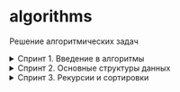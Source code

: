 # algorithms
Решение алгоритмических задач

<details>
  <summary>Спринт 1. Введение в алгоритмы</summary>

---

* <details>
    <summary>A. Значения функции</summary>

  [Ссылка на решение](sprint_1_introduction/A_func_values.py)

  Вася делает тест по математике: вычисляет значение функций в различных точках. Стоит отличная погода, и друзья зовут Васю гулять. Но мальчик решил сначала закончить тест и только после этого идти к друзьям. К сожалению, Вася пока не умеет программировать. Зато вы умеете. Помогите Васе написать код функции, вычисляющей y = ax2 + bx + c. Напишите программу, которая будет по коэффициентам a, b, c и числу x выводить значение функции в точке x.

  ###### Формат ввода

  На вход через пробел подаются целые числа a, x, b, c. В конце ввода находится перенос строки.

  ###### Формат вывода

  Выведите одно число — значение функции в точке x.

  * <details>
      <summary>Пример 1</summary>

    Ввод  
    ```-8 -5 -2 7```   
    Вывод  
    ```-183```
    </details>
  * <details>
    <summary>Пример 2</summary>

    Ввод  
    ```8 2 9 -10```   
    Вывод  
    ```40```
    </details>
  * <details>
    <summary>Пример 3</summary>

    Ввод  
    ```8 2 9 -10```   
    Вывод  
    ```40```
    </details>
  </details>

* <details>
    <summary>B. Чётные и нечётные числа</summary>

  [Ссылка на решение](sprint_1_introduction/B_even_odd.py)

  Представьте себе онлайн-игру для поездки в метро: игрок нажимает на кнопку, и на экране появляются три случайных числа. Если все три числа оказываются одной чётности, игрок выигрывает.

  Напишите программу, которая по трём числам определяет, выиграл игрок или нет.

  ###### Формат ввода

  В первой строке записаны три случайных целых числа a, b и c. Числа не превосходят 109 по модулю.

  ###### Формат вывода

  Выведите «WIN», если игрок выиграл, и «FAIL» в противном случае.

  * <details>
      <summary>Пример 1</summary>

    Ввод  
    ```1 2 -3```   
    Вывод  
    ```FAIL```
    </details>
  * <details>
    <summary>Пример 2</summary>

    Ввод  
    ```7 11 7```   
    Вывод  
    ```WIN```
    </details>
  * <details>
    <summary>Пример 3</summary>

    Ввод  
    ```6 -2 0```   
    Вывод  
    ```WIN```
    </details>

  </details>
* <details>
    <summary>C. Соседи</summary>

  [Ссылка на решение](sprint_1_introduction/C_neighbors.py)

  Дана матрица. Нужно написать функцию, которая для элемента возвращает всех его соседей. Соседним считается элемент, находящийся от текущего на одну ячейку влево, вправо, вверх или вниз. Диагональные элементы соседними не считаются.

  Например, в матрице A соседними элементами для (0, 0) будут 2 и 0. А для (2, 1) –— 1, 2, 7, 7.
  <img src="https://contest.yandex.ru/testsys/statement-image?imageId=1f83925f47077acfa8d1519afc9bb304ae19a6d23ce714b94255d3e799a91ee0">

  ###### Формат ввода

  В первой строке задано n — количество строк матрицы. Во второй — количество столбцов m. Числа m и n не превосходят 1000. В следующих n строках задана матрица. Элементы матрицы — целые числа, по модулю не превосходящие 1000. В последних двух строках записаны координаты элемента, соседей которого нужно найти. Индексация начинается с нуля.

  ###### Формат вывода

  Напечатайте нужные числа в возрастающем порядке через пробел.

  * <details>
      <summary>Пример 1</summary>

    Ввод
    ```
    4
    3
    1 2 3
    0 2 6
    7 4 1
    2 7 0
    3
    0
    ```   
    Вывод  
    ```7 7```
    </details>
  * <details>
    <summary>Пример 2</summary>

    Ввод
    ```
    4
    3
    1 2 3
    0 2 6
    7 4 1
    2 7 0
    0
    0
    ```   
    Вывод  
    ```0 2```
    </details>
  </details>

* <details>
    <summary>D. Хаотичность погоды</summary>

  [Ссылка на решение](sprint_1_introduction/D_chaotic_weather.py)

  Метеорологическая служба вашего города решила исследовать погоду новым способом.
  - Под температурой воздуха в конкретный день будем понимать максимальную температуру в этот день.
  - Под хаотичностью погоды за n дней служба понимает количество дней, в которые температура строго больше, чем в день до (если такой существует) и в день после текущего (если такой существует). Например, если за 5 дней максимальная температура воздуха составляла [1, 2, 5, 4, 8] градусов, то хаотичность за этот период равна 2: в 3-й и 5-й дни выполнялись описанные условия.

  Определите по ежедневным показаниям температуры хаотичность погоды за этот период.  
  Заметим, что если число показаний n=1, то единственный день будет хаотичным.

  ###### Формат ввода

  В первой строке дано число n –— длина периода измерений в днях, 1 ≤ n≤ 105. Во второй строке даны n целых чисел –— значения температуры в каждый из n дней. Значения температуры не превосходят 273 по модулю.

  ###### Формат вывода

  Выведите единственное число — хаотичность за данный период.

  * <details>
      <summary>Пример 1</summary>

    Ввод  
    ```
    7
    -1 -10 -8 0 2 0 5
    ```   
    Вывод  
    ```3```
    </details>
  * <details>
    <summary>Пример 2</summary>

    Ввод  
    ```
    5
    1 2 5 4 8
    ```   
    Вывод  
    ```2```
    </details>
  </details>

* <details>
    <summary>E. Самое длинное слово</summary>

  [Ссылка на решение](sprint_1_introduction/E_longest_word.py)

  Чтобы подготовиться к семинару, Гоше надо прочитать статью по эффективному менеджменту. Так как Гоша хочет спланировать день заранее, ему необходимо оценить сложность статьи.

  Он придумал такой метод оценки: берётся случайное предложение из текста и в нём ищется самое длинное слово. Его длина и будет условной сложностью статьи.

  Помогите Гоше справиться с этой задачей.

  ###### Формат ввода

  В первой строке дана длина текста L (1 ≤ L ≤ 10^5).

  В следующей строке записан текст, состоящий из строчных латинских букв и пробелов. Слово —– последовательность букв, не разделённых пробелами. Пробелы могут стоять в самом начале строки и в самом её конце. Текст заканчивается переносом строки, этот символ не включается в число остальных L символов.

  ###### Формат вывода

  В первой строке выведите самое длинное слово. Во второй строке выведите его длину. Если подходящих слов несколько, выведите то, которое встречается раньше.

  * <details>
      <summary>Пример 1</summary>

    Ввод  
    ```
    19
    i love segment tree
    ```   
    Вывод  
    ```
    segment
    7
    ```
    </details>
  * <details>
    <summary>Пример 2</summary>

    Ввод  
    ```
    21
    frog jumps from river
    ```   
    Вывод  
    ```
    jumps
    5
    ```
    </details>
  </details>

* <details>
    <summary>F. Палиндром</summary>

  [Ссылка на решение](sprint_1_introduction/F_palindrome.py)

  Помогите Васе понять, будет ли фраза палиндромом‎. Учитываются только буквы и цифры, заглавные и строчные буквы считаются одинаковыми.

  Решение должно работать за O(N), где N — длина строки на входе.

  ###### Формат ввода

  В единственной строке записана фраза или слово. Буквы могут быть только латинские. Длина текста не превосходит 20000 символов.

  Фраза может состоять из строчных и прописных латинских букв, цифр, знаков препинания.

  ###### Формат вывода

  Выведите «True», если фраза является палиндромом, и «False», если не является.

  * <details>
      <summary>Пример 1</summary>

    Ввод  
    ```
    A man, a plan, a canal: Panama
    ```   
    Вывод  
    ```
    True
    ```
    </details>
  * <details>
    <summary>Пример 2</summary>

    Ввод  
    ```
    zo
    ```   
    Вывод  
    ```
    False
    ```
    </details>
  </details>

* <details>
    <summary>G. Работа из дома</summary>

  [Ссылка на решение](sprint_1_introduction/G_work_from_home.py)

  Вася реализовал функцию, которая переводит целое число из десятичной системы в двоичную. Но, кажется, она получилась не очень оптимальной.
  Попробуйте написать более эффективную программу.  
  **Не используйте встроенные средства языка по переводу чисел в бинарное представление.**

  ###### Формат ввода

  На вход подаётся целое число в диапазоне от 0 до 10000.

  ###### Формат вывода

  Выведите двоичное представление этого числа.

  * <details>
      <summary>Пример 1</summary>

    Ввод  
    ```
    5
    ```   
    Вывод  
    ```
    101
    ```
    </details>
  * <details>
    <summary>Пример 2</summary>

    Ввод  
    ```
    14
    ```   
    Вывод  
    ```
    1110
    ```
    </details>
  </details>

* <details>
    <summary>H. Двоичная система</summary>

  [Ссылка на решение](sprint_1_introduction/H_sum_binary.py)

  Тимофей записал два числа в двоичной системе счисления и попросил Гошу вывести их сумму, также в двоичной системе. Встроенную в язык программирования возможность сложения двоичных чисел применять нельзя. Помогите Гоше решить задачу.

  Решение должно работать за O(N), где N –— количество разрядов максимального числа на входе.

  ###### Формат ввода

  Два числа в двоичной системе счисления, каждое на отдельной строке. Длина каждого числа не превосходит 10 000 символов.

  ###### Формат вывода

  Одно число в двоичной системе счисления.

  * <details>
      <summary>Пример 1</summary>

    Ввод  
    ```
    1010
    1011
    ```   
    Вывод  
    ```10101```
    </details>
  * <details>
    <summary>Пример 2</summary>

    Ввод  
    ```
    1
    1
    ```   
    Вывод  
    ```10```
    </details>
  </details>

* <details>
    <summary>I. Степень четырёх</summary>

  [Ссылка на решение](sprint_1_introduction/I_power_of_four.py)

  Напишите программу, которая определяет, будет ли положительное целое число степенью четвёрки.

  Подсказка: степенью четвёрки будут все числа вида 4^n, где n – целое неотрицательное число.
  
  ###### Формат ввода

  На вход подаётся целое число в диапазоне от 1 до 10000.

  ###### Формат вывода

  Выведите «True», если число является степенью четырёх, «False» –— в обратном случае.

  * <details>
      <summary>Пример 1</summary>

    Ввод  
    ```
    15
    ```   
    Вывод  
    ```
    False
    ```
    </details>
  * <details>
    <summary>Пример 2</summary>

    Ввод  
    ```
    16
    ```   
    Вывод  
    ```
    True
    ```
    </details>
  </details>

* <details>
    <summary>J. Факторизация</summary>

  [Ссылка на решение](sprint_1_introduction/J_factorize.py)

  Основная теорема арифметики говорит: любое число раскладывается на произведение простых множителей единственным образом, с точностью до их перестановки. Например:

  - Число 8 можно представить как 2 × 2 × 2.
  - Число 50 –— как 2 × 5 × 5 (или 5 × 5 × 2, или 5 × 2 × 5). Три варианта отличаются лишь порядком следования множителей.
  Разложение числа на простые множители называется факторизацией числа.

  Напишите программу, которая производит факторизацию переданного числа.
  
  ###### Формат ввода

  В единственной строке дано число n (2 ≤ n ≤ 10^9), которое нужно факторизовать.

  ###### Формат вывода

  Выведите в порядке неубывания простые множители, на которые раскладывается число n.

  * <details>
      <summary>Пример 1</summary>

    Ввод  
    ```
    8
    ```   
    Вывод  
    ```
    2 2 2
    ```
    </details>
  * <details>
    <summary>Пример 2</summary>

    Ввод  
    ```
    13
    ```   
    Вывод  
    ```
    13
    ```
    </details>
  * <details>
    <summary>Пример 3</summary>

    Ввод  
    ```
    100
    ```   
    Вывод  
    ```
    2 2 5 5
    ```
    </details>
  </details>

* <details>
    <summary>K. Списочная форма</summary>

  [Ссылка на решение](sprint_1_introduction/K_list_form.py)

  Вася просил Аллу помочь решить задачу. На этот раз по информатике.

  Для неотрицательного целого числа X списочная форма –— это массив его цифр слева направо. К примеру, для 1231 списочная форма будет [1,2,3,1]. На вход подается количество цифр числа Х, списочная форма неотрицательного числа Х и неотрицательное число K. Числа К и Х не превосходят 10000.

  Нужно вернуть списочную форму числа X + K.
  
  ###### Формат ввода

  В первой строке — длина списочной формы числа X. На следующей строке — сама списочная форма с цифрами записанными через пробел.

  В последней строке записано число K, 0 ≤ K ≤ 10000.

  ###### Формат вывода

  Выведите списочную форму числа X+K.

  * <details>
      <summary>Пример 1</summary>

    Ввод  
    ```
    4
    1 2 0 0
    34
    ```   
    Вывод  
    ```
    1 2 3 4
    ```
    </details>
  * <details>
    <summary>Пример 2</summary>

    Ввод  
    ```
    2
    9 5
    17
    ```   
    Вывод  
    ```
    1 1 2
    ```
    </details>
  </details>

* <details>
    <summary>L. Лишняя буква</summary>

  [Ссылка на решение](sprint_1_introduction/L_excessive_letter.py)

  Васе очень нравятся задачи про строки, поэтому он придумал свою. Есть 2 строки s и t, состоящие только из строчных букв. Строка t получена перемешиванием букв строки s и добавлением 1 буквы в случайную позицию. Нужно найти добавленную букву.
  
  ###### Формат ввода

  На вход подаются строки s и t, разделённые переносом строки. Длины строк не превосходят 1000 символов. Строки не бывают пустыми.

  ###### Формат вывода

  Выведите лишнюю букву.

  * <details>
      <summary>Пример 1</summary>

    Ввод  
    ```
    abcd
    abcde
    ```   
    Вывод  
    ```
    e
    ```
    </details>
  * <details>
    <summary>Пример 2</summary>

    Ввод  
    ```
    go
    ogg
    ```   
    Вывод  
    ```
    g
    ```
    </details>
  * <details>
    <summary>Пример 2</summary>

    Ввод  
    ```
    xtkpx
    xkctpx
    ```   
    Вывод  
    ```
    c
    ```
    </details>
  </details>
</details>
<details>
  <summary>Спринт 2. Основные структуры данных</summary>

---

* <details>
    <summary>A. Мониторинг</summary>

  [Ссылка на решение](sprint_2/A_monitoring.py)

  Алла получила задание, связанное с мониторингом работы различных серверов. Требуется понять, сколько времени обрабатываются определённые запросы на конкретных серверах. Эту информацию нужно хранить в матрице, где номер столбца соответствуют идентификатору запроса, а номер строки — идентификатору сервера. Алла перепутала строки и столбцы местами. С каждым бывает. Помогите ей исправить баг.

  Есть матрица размера m × n. Нужно написать функцию, которая её транспонирует.

  Транспонированная матрица получается из исходной заменой строк на столбцы.

  Например, для матрицы А (слева) транспонированной будет следующая матрица (справа):
  <img src="https://contest.yandex.ru/testsys/statement-image?imageId=69ff475b66bdbc91024d48b48ee588d5a58645a20b1433663a9e7981bef14e3d">
  ###### Формат ввода

  В первой строке задано число n — количество строк матрицы.
  Во второй строке задано m — число столбцов, m и n не превосходят 1000. В следующих n строках задана матрица. Числа в ней не превосходят по модулю 1000.

  ###### Формат вывода

  Напечатайте транспонированную матрицу в том же формате, который задан во входных данных. Каждая строка матрицы выводится на отдельной строке, элементы разделяются пробелами.

  * <details>
      <summary>Пример 1</summary>

    Ввод  
    ```
    4
    3
    1 2 3
    0 2 6
    7 4 1
    2 7 0
    ```   
    Вывод  
    ```
    1 0 7 2
    2 2 4 7
    3 6 1 0
    ```
    </details>
  * <details>
    <summary>Пример 2</summary>

    Ввод  
    ```
    9
    5
    -7 -1 0 -4 -9
    5 -1 2 2 9
    3 1 -8 -1 -7
    9 0 8 -8 -1
    2 4 5 2 8
    -7 10 0 -4 -8
    -3 10 -7 10 3
    1 6 -7 -5 9
    -1 9 9 1 9
    ```   
    Вывод  
    ```
    -7 5 3 9 2 -7 -3 1 -1
    -1 -1 1 0 4 10 10 6 9
    0 2 -8 8 5 0 -7 -7 9
    -4 2 -1 -8 2 -4 10 -5 1
    -9 9 -7 -1 8 -8 3 9 9
    ```
    </details>
  </details>

* <details>
    <summary>B. Список дел</summary>

  [Ссылка на решение](sprint_2/B_todo_list.py)

  Васе нужно распечатать свой список дел на сегодня. Помогите ему: напишите функцию, которая печатает все его дела. Известно, что дел у Васи не больше 5000.

  ###### Формат ввода

  В первой строке задано число n — количество строк матрицы.
  Во второй строке задано m — число столбцов, m и n не превосходят 1000. В следующих n строках задана матрица. Числа в ней не превосходят по модулю 1000.

  ###### Формат вывода

  Напечатайте транспонированную матрицу в том же формате, который задан во входных данных. Каждая строка матрицы выводится на отдельной строке, элементы разделяются пробелами.

  * <details>
      <summary>Пример 1</summary>

    Ввод  
    ```
    4
    3
    1 2 3
    0 2 6
    7 4 1
    2 7 0
    ```   
    Вывод  
    ```
    1 0 7 2
    2 2 4 7
    3 6 1 0
    ```
    </details>
  * <details>
    <summary>Пример 2</summary>

    Ввод  
    ```
    9
    5
    -7 -1 0 -4 -9
    5 -1 2 2 9
    3 1 -8 -1 -7
    9 0 8 -8 -1
    2 4 5 2 8
    -7 10 0 -4 -8
    -3 10 -7 10 3
    1 6 -7 -5 9
    -1 9 9 1 9
    ```   
    Вывод  
    ```
    -7 5 3 9 2 -7 -3 1 -1
    -1 -1 1 0 4 10 10 6 9
    0 2 -8 8 5 0 -7 -7 9
    -4 2 -1 -8 2 -4 10 -5 1
    -9 9 -7 -1 8 -8 3 9 9
    ```
    </details>
  </details>

* <details>
    <summary>F. Стек - Max</summary>

  [Ссылка на решение](sprint_2/F_stack_max.py)

  Нужно реализовать класс StackMax, который поддерживает операцию определения максимума среди всех элементов в стеке. Класс должен поддерживать операции push(x), где x – целое число, pop() и get_max().
  ###### Формат ввода

  В первой строке записано одно число n — количество команд, которое не превосходит 10000. В следующих n строках идут команды. Команды могут быть следующих видов:

  - push(x) — добавить число x в стек;
  - pop() — удалить число с вершины стека;
  - get_max() — напечатать максимальное число в стеке;
  Если стек пуст, при вызове команды get_max() нужно напечатать «None», для команды pop() — «error».
    
  ###### Формат вывода

  Для каждой команды get_max() напечатайте результат её выполнения. Если стек пустой, для команды get_max() напечатайте «None». Если происходит удаление из пустого стека — напечатайте «error».
    * <details>
        <summary>Пример 1</summary>

      Ввод  
      ```
      8
      get_max
      push 7
      pop
      push -2
      push -1
      pop
      get_max
      get_max
      ```   
      Вывод  
      ```
      None
      -2 
      -2 
      ```
      </details>
    * <details>
      <summary>Пример 2</summary>

      Ввод  
      ```
      7
      get_max
      pop -9
      pop
      pop-7
      push 101
      get_max
      push -9 -8
      0 3
      9
      
      ```   
      Вывод  
      ```
      None
      error
      error
      error1
      10
      ```
      </details>
    </details>

* <details>
    <summary>G. Стек - MaxEffective</summary>

  [Ссылка на решение](sprint_2/G_stack_max_effective.py)

  Реализуйте класс StackMaxEffective, поддерживающий операцию определения максимума среди элементов в стеке. Сложность операции должна быть O(1). Для пустого стека операция должна возвращать None. При этом push(x) и pop() также должны выполняться за константное время.
  ###### Формат ввода

  В первой строке записано одно число n — количество команд, которое не превосходит 10000. В следующих n строках идут команды. Команды могут быть следующих видов:

  - push(x) — добавить число x в стек;
  - pop() — удалить число с вершины стека;
  - get_max() — напечатать максимальное число в стеке;
  Если стек пуст, при вызове команды get_max() нужно напечатать «None», для команды pop() — «error».
    
  ###### Формат вывода

  Для каждой команды get_max() напечатайте результат её выполнения. Если стек пустой, для команды get_max() напечатайте «None». Если происходит удаление из пустого стека — напечатайте «error».
    * <details>
        <summary>Пример 1</summary>

      Ввод  
      ```
      10
      pop
      pop
      push 4
      push -5
      push 7
      pop
      pop
      get_max
      ```   
      Вывод  
      ```
      error
      error
      4
      ```
      </details>
    * <details>
      <summary>Пример 2</summary>

      Ввод  
      ```
      10
      get_max
      push -6
      pop
      pop
      get_max
      push 2
      get_max
      pop
      push -2
      
      ```   
      Вывод  
      ```
      None
      error
      None
      21
      ```
      </details>
    </details>

* <details>
    <summary>H. Скобочная последовательность</summary>

  [Ссылка на решение](sprint_2/H_parenthesis_sequence.py)

  Вот какую задачу Тимофей предложил на собеседовании одному из кандидатов. Если вы с ней ещё не сталкивались, то наверняка столкнётесь –— она довольно популярная.

  Дана скобочная последовательность. Нужно определить, правильная ли она.

  Будем придерживаться такого определения:

  - пустая строка —– правильная скобочная последовательность;
  - правильная скобочная последовательность, взятая в скобки одного типа, –— правильная скобочная последовательность;
  - правильная скобочная последовательность с приписанной слева или справа правильной скобочной последовательностью —– тоже правильная.
  
  На вход подаётся последовательность из скобок трёх видов: [], (), {}.<br>
  Напишите функцию is_correct_bracket_seq, которая принимает на вход скобочную последовательность и возвращает True, если последовательность правильная, а иначе False.
  
  ###### Формат ввода

  На вход подаётся одна строка, содержащая скобочную последовательность. Скобки записаны подряд, без пробелов.
    
  ###### Формат вывода

  Выведите «True» или «False».
    * <details>
        <summary>Пример 1</summary>
      
      Ввод  
      ```
      {[()]}
      ```   
      
      Вывод  
      ```
      True
      ```
      </details>
    * <details>
      <summary>Пример 2</summary>
      
      Ввод  
      ```
      ()
      ```   
      
      Вывод  
      ```
      True
      ```
      </details>
    </details>

* <details>
    <summary>I. Ограниченная очередь</summary>

  [Ссылка на решение](sprint_2/I_limited_queue.py)

  Астрологи объявили день очередей ограниченного размера. Тимофею нужно написать класс MyQueueSized, который принимает параметр max_size, означающий максимально допустимое количество элементов в очереди.

  Помогите ему —– реализуйте программу, которая будет эмулировать работу такой очереди. Функции, которые надо поддержать, описаны в формате ввода.
  ###### Формат ввода

  В первой строке записано одно число — количество команд, оно не превосходит 5000.
  Во второй строке задан максимально допустимый размер очереди, он не превосходит 5000.
  Далее идут команды по одной на строке. Команды могут быть следующих видов:

  - push(x) — добавить число x в очередь;
  - pop() — удалить число из очереди и вывести на печать;
  - peek() — напечатать первое число в очереди;
  - size() — вернуть размер очереди;
  При превышении допустимого размера очереди нужно вывести «error». При вызове операций pop() или peek() для пустой очереди нужно вывести «None».
    
  ###### Формат вывода

  Напечатайте результаты выполнения нужных команд, по одному на строке.

    * <details>
        <summary>Пример 1</summary>

      Ввод  
      ```
      8
      2
      peek
      push 5
      push 2
      peek
      size
      size
      push 1
      ```   
      Вывод  
      ```
      None
      5
      2
      ```
      </details>
    * <details>
      <summary>Пример 2</summary>

      Ввод  
      ```
      10
      1
      push 1
      size
      push 3
      size
      push 1
      pop
      push 1
      pop
      
      ```   
      Вывод  
      ```
      1
      error
      1
      error
      ```
      </details>
    </details>

* <details>
    <summary>J. Списочная очередь</summary>

  [Ссылка на решение](sprint_2/J_list_queue_v2.py)

  Любимый вариант очереди Тимофея — очередь, написанная с использованием связного списка. Помогите ему с реализацией. Очередь должна поддерживать выполнение трёх команд:

  - get() — вывести элемент, находящийся в голове очереди, и удалить его. Если очередь пуста, то вывести «error».
  - put(x) — добавить число x в очередь
  - size() — вывести текущий размер очереди
  ###### Формат ввода

  В первой строке записано количество команд n — целое число, не превосходящее 1000. В каждой из следующих n строк записаны команды по одной строке.
    
  ###### Формат вывода

  Выведите ответ на каждый запрос по одному в строке.

    * <details>
        <summary>Пример 1</summary>

      Ввод  
      ```
      10
      put -34
      put -23
      get
      size
      get
      size
      get
      get
      ```   
      Вывод  
      ```
      -34
      1
      -23
      0
      error
      error
      1
      ```
      </details>
    * <details>
      <summary>Пример 2</summary>

      Ввод  
      ```
      6
      put -66
      put 981
      size
      size3
      get
      get
      ```   
      Вывод  
      ```
      2
      2
      -66
      98
      ```
      </details>
    </details>

* <details>
    <summary>K. Рекурсивные числа Фибоначчи</summary>

  [Ссылка на решение](sprint_2/K_recursive_fibonacci_numbers.py)

  У Тимофея было n(0 ≤ n ≤ 32) стажёров. Каждый стажёр хотел быть лучше своих предшественников, поэтому 
  i-й стажёр делал столько коммитов, сколько делали два предыдущих стажёра в сумме. Два первых стажёра были менее инициативными —– они сделали по одному коммиту.
  Пусть Fi —– число коммитов, сделанных i-м стажёром (стажёры нумеруются с нуля). Тогда выполняется следующее: 
  F0 = F1 = 1. Для всех i ≥ 2 выполнено Fi = F(i−1) + F(i−2). Определите, сколько кода напишет следующий стажёр –— найдите Fn . 
  Решение должно быть реализовано рекурсивно.
  ###### Формат ввода

  На вход подаётся n — целое число в диапазоне от 0 до 32.
    
  ###### Формат вывода

  Нужно вывести Fn.

    * <details>
        <summary>Пример 1</summary>

      Ввод  
      ```
      3
      ```   
      Вывод  
      ```
      3
      ```
      </details>
    * <details>
      <summary>Пример 2</summary>

      Ввод  
      ```
      0
      ```   
      Вывод  
      ```
      1
      ```
      </details>
    </details>

* <details>
    <summary>L. Фибоначчи по модулю</summary>

  [Ссылка на решение](sprint_2/K_recursive_fibonacci_numbers.py)

  У Тимофея было очень много стажёров, целых N (0 ≤ N ≤ 106) человек. Каждый стажёр хотел быть лучше своих предшественников, поэтому i-й стажёр делал столько коммитов, сколько делали два предыдущих стажёра в сумме. Два первых стажёра были менее инициативными — они сделали по одному коммиту.

  Пусть Fi —– число коммитов, сделанных i-м стажёром (стажёры нумеруются с нуля). Первые два стажёра сделали по одному коммиту: F0=F1=1. Для всех i≥ 2 выполнено Fi=Fi−1+Fi−2.

  Определите, сколько кода напишет следующий стажёр –— найдите последние k цифр числа Fn.
    
  **Как найти k последних цифр**

  Чтобы вычислить k последних цифр некоторого числа x, достаточно взять остаток от его деления на число 10k. Эта операция обозначается как x mod 10k. Узнайте, как записывается операция взятия остатка по модулю в вашем языке программирования.

  Также обратите внимание на возможное переполнение целочисленных типов, если в вашем языке такое случается.
  ###### Формат ввода

  В первой строке записаны через пробел два целых числа n (0 ≤ n ≤ 10**6) и k (1 ≤ k ≤ 8).
    
  ###### Формат вывода

  Выведите единственное число – последние k цифр числа Fn.

  Если в искомом числе меньше k цифр, то выведите само число без ведущих нулей.

    * <details>
        <summary>Пример 1</summary>

      Ввод  
      ```
      3 1
      ```   
      Вывод  
      ```
      3
      ```
      </details>
    * <details>
      <summary>Пример 2</summary>

      Ввод  
      ```
      10 1
      ```   
      Вывод  
      ```
      9
      ```
      </details>
    </details>
</details>

<details>
  <summary>Спринт 3. Рекурсии и сортировки</summary>

---

* <details>
    <summary>A. Генератор скобок</summary>

  [Ссылка на решение с помощью стека](sprint_3/A_gen_parenthesis.py)<br>
  [Ссылка на решение с помощью рекурсии](sprint_3/A_gen_parenthesis_v2.py)

  Рита по поручению Тимофея наводит порядок в правильных скобочных последовательностях (ПСП), состоящих только из круглых скобок (). Для этого ей надо сгенерировать все ПСП длины 2n в алфавитном порядке —– алфавит состоит из ( и ) и открывающая скобка идёт раньше закрывающей.

  Помогите Рите —– напишите программу, которая по заданному n выведет все ПСП в нужном порядке.

  Рассмотрим второй пример. Надо вывести ПСП из четырёх символов. Таких всего две:

  1. (())
  2. ()()
  (()) идёт раньше ()(), так как первый символ у них одинаковый, а на второй позиции у первой ПСП стоит (, который идёт раньше ).
  Например, для матрицы А (слева) транспонированной будет следующая матрица (справа):
  
  ###### Формат ввода

  На вход функция принимает n — целое число от 0 до 10.

  ###### Формат вывода

  Функция должна напечатать все возможные скобочные последовательности заданной длины в алфавитном (лексикографическом) порядке.

  * <details>
      <summary>Пример 1</summary>

    Ввод  
    ```
    3
    ```   
    Вывод  
    ```
    ((()))
    (()())
    (())()
    ()(())
    ()()()
    ```
    </details>
  * <details>
    <summary>Пример 2</summary>

    Ввод  
    ```
    2
    ```   
    Вывод  
    ```
    (())
    ()()
    ```
    </details>
  </details>

* <details>
    <summary>B. Комбинации</summary>

  [Ссылка на решение](sprint_3/B_combinations.py)

  На клавиатуре старых мобильных телефонов каждой цифре соответствовало несколько букв. Примерно так:
  
  2:'abc',<br>
  3:'def',<br>
  4:'ghi',<br>
  5:'jkl',<br>
  6:'mno',<br>
  7:'pqrs',<br>
  8:'tuv',<br>
  9:'wxyz'

  Вам известно в каком порядке были нажаты кнопки телефона, без учета повторов. Напечатайте все комбинации букв, которые можно набрать такой последовательностью нажатий.
  <img src="https://contest.yandex.ru/testsys/statement-image?imageId=c9a2bef9474efcb47fabe3c0be11d7bde9a773ec32dfb68486bddef964647ac7">  

  ###### Формат ввода

  На вход подается строка, состоящая из цифр 2-9 включительно. Длина строки не превосходит 10 символов.

  ###### Формат вывода

  Выведите все возможные комбинации букв через пробел.

  * <details>
      <summary>Пример 1</summary>

    Ввод  
    ```
    23
    ```   
    Вывод  
    ```
    ad ae af bd be bf cd ce cf
    ```
    </details>
  * <details>
    <summary>Пример 2</summary>

    Ввод  
    ```
    92
    ```   
    Вывод  
    ```
    wa wb wc xa xb xc ya yb yc za zb zc
    ```
    </details>
  </details>

* <details>
    <summary>C. Подпоследовательность</summary>

  [Ссылка на решение](sprint_3/C_subsequence.py)

  Гоша любит играть в игру «Подпоследовательность»: даны 2 строки, и нужно понять, 
  является ли первая из них подпоследовательностью второй. Когда строки достаточно длинные, 
  очень трудно получить ответ на этот вопрос, просто посмотрев на них. Помогите Гоше написать функцию, которая решает эту задачу.  

  ###### Формат ввода

  В первой строке записана строка s.

  Во второй —- строка t.

  Обе строки состоят из маленьких латинских букв, длины строк не превосходят 150000. Строки не могут быть пустыми.

  ###### Формат вывода

  Выведите True, если s является подпоследовательностью t, иначе —– False.

  * <details>
      <summary>Пример 1</summary>

    Ввод  
    ```
    abc
    ahbgdcu
    ```   
    Вывод  
    ```
    True
    ```
    </details>
  * <details>
    <summary>Пример 2</summary>

    Ввод  
    ```
    abcp
    ahpc
    ```   
    Вывод  
    ```
    False
    ```
    </details>
  </details>

* <details>
    <summary>D. Печеньки</summary>

  [Ссылка на решение](sprint_3/D_cookies.py)

  К Васе в гости пришли одноклассники. Его мама решила угостить ребят печеньем.

  Но не всё так просто. Печенья могут быть разного размера. А у каждого ребёнка есть фактор жадности —– минимальный размер печенья, которое он возьмёт. Нужно выяснить, сколько ребят останутся довольными в лучшем случае, когда они действуют оптимально.

  Каждый ребёнок может взять не больше одного печенья.

  ###### Формат ввода

  В первой строке записано n —– количество детей.

  Во второй —– n чисел, разделённых пробелом, каждое из которых –— фактор жадности ребёнка. Это натуральные числа, не превосходящие 1000.
  
  В следующей строке записано число m –— количество печенек.
  
  Далее —– m натуральных чисел, разделённых пробелом —– размеры печенек. Размеры печенек не превосходят 1000.
  
  Оба числа n и m не превосходят 10000.

  ###### Формат вывода

  Нужно вывести одно число –— количество детей, которые останутся довольными

  * <details>
      <summary>Пример 1</summary>

    Ввод  
    ```
    2
    1 2
    3
    2 1 3
    ```   
    Вывод  
    ```
    2
    ```
    </details>
  * <details>
    <summary>Пример 2</summary>

    Ввод  
    ```
    3
    2 1 3
    2
    1 1
    ```   
    Вывод  
    ```
    1
    ```
    </details>
  </details>

* <details>
    <summary>E. Покупка домов</summary>

  [Ссылка на решение](sprint_3/E_buying_houses.py)

  Тимофей решил купить несколько домов на знаменитом среди разработчиков Алгосском архипелаге.
  Он нашёл n объявлений о продаже, где указана стоимость каждого дома в алгосских франках. 
  А у Тимофея есть k франков. Помогите ему определить, какое наибольшее количество домов на Алгосах он сможет приобрести за эти деньги.

  ###### Формат ввода

  В первой строке через пробел записаны натуральные числа n и k.

  n — количество домов, которые рассматривает Тимофей, оно не превосходит 100000;

  k — общий бюджет, не превосходит 100000;

  В следующей строке через пробел записано n стоимостей домов. Каждое из чисел не превосходит 100000. Все стоимости — натуральные числа.

  ###### Формат вывода

  Выведите одно число —– наибольшее количество домов, которое может купить Тимофей.

  * <details>
      <summary>Пример 1</summary>

    Ввод  
    ```
    3 300
    999 999 999
    ```   
    Вывод  
    ```
    0
    ```
    </details>
  * <details>
    <summary>Пример 2</summary>

    Ввод  
    ```
    3 1000
    350 999 200
    ```   
    Вывод  
    ```
    2
    ```
    </details>
  </details>

* <details>
    <summary>F. Периметр треугольника</summary>

  [Ссылка на решение](sprint_3/F_triangle_perimeter.py)

  Перед сном Рита решила поиграть в игру на телефоне. Дан массив целых чисел, в котором каждый элемент обозначает длину стороны треугольника. Нужно определить максимально возможный периметр треугольника, составленного из сторон с длинами из заданного массива. Помогите Рите скорее закончить игру и пойти спать.

  Напомним, что из трёх отрезков с длинами a ≤ b ≤ c можно составить треугольник, если выполнено **неравенство треугольника**: c < a + b

  Разберём пример:
  даны длины сторон 6, 3, 3, 2. Попробуем в качестве наибольшей стороны выбрать 6. Неравенство треугольника не может выполниться, так как остались 3, 3, 2 —– максимальная сумма из них равна 6.

  Без шестёрки оставшиеся три отрезка уже образуют треугольник со сторонами 3, 3, 2. Неравенство выполняется: 3 < 3 + 2. Периметр равен 3 + 3 + 2 = 8.

  ###### Формат ввода

  В первой строке записано количество отрезков n, 3≤ n≤ 10000.

  Во второй строке записано n неотрицательных чисел, не превосходящих 10 000, –— длины отрезков.

  ###### Формат вывода

  Нужно вывести одно число —– наибольший периметр треугольника.

  Гарантируется, что тройка чисел, которая может образовать треугольник, всегда есть.

  * <details>
      <summary>Пример 1</summary>

    Ввод  
    ```
    4
    6 3 3 2
    ```   
    Вывод  
    ```
    8
    ```
    </details>
  * <details>
    <summary>Пример 2</summary>

    Ввод  
    ```
    6
    5 3 7 2 8 3
    ```   
    Вывод  
    ```
    20
    ```
    </details>
  </details>

* <details>
    <summary>G. Гардероб</summary>

  [Ссылка на решение](sprint_3/G_wardrobe.py)

  Рита решила оставить у себя одежду только трёх цветов: розового, жёлтого и малинового.
  После того как вещи других расцветок были убраны, Рита захотела отсортировать 
  свой новый гардероб по цветам. Сначала должны идти вещи розового цвета,
  потом —– жёлтого, и в конце —– малинового. Помогите Рите справиться с этой задачей.

  Примечание: попробуйте решить задачу за один проход по массиву!

  ###### Формат ввода

  В первой строке задано количество предметов в гардеробе: n –— оно не превосходит 1000000.
  Во второй строке даётся массив, в котором указан цвет для каждого предмета.
  Розовый цвет обозначен 0, жёлтый —– 1, малиновый –— 2.

  ###### Формат вывода

  Нужно вывести в строку через пробел цвета предметов в правильном порядке.

  * <details>
      <summary>Пример 1</summary>

    Ввод  
    ```
    7
    0 2 1 2 0 0 1
    ```   
    Вывод  
    ```
    0 0 0 1 1 2 2
    ```
    </details>
  * <details>
    <summary>Пример 2</summary>

    Ввод  
    ```
    5
    2 1 2 0 1
    ```   
    Вывод  
    ```
    0 1 1 2 2
    ```
    </details>
  </details>

* <details>
    <summary>H. Большое число</summary>

  [Ссылка на решение](sprint_3/H_big_number.py)

  Вечером ребята решили поиграть в игру «Большое число».
  Даны числа. Нужно определить, какое самое большое число можно из них составить.

  ###### Формат ввода

  В первой строке записано n — количество чисел. Оно не превосходит 100.
  Во второй строке через пробел записаны n неотрицательных чисел, каждое из которых не превосходит 1000.

  ###### Формат вывода

  Нужно вывести самое большое число, которое можно составить из данных чисел.

  * <details>
      <summary>Пример 1</summary>

    Ввод  
    ```
    3
    15 56 2
    ```   
    Вывод  
    ```
    56215
    ```
    </details>
  * <details>
    <summary>Пример 2</summary>

    Ввод  
    ```
    3
    1 783 2
    ```   
    Вывод  
    ```
    78321
    ```
    </details>
  </details>

* <details>
    <summary>I. Любители конференций</summary>

  [Ссылка на решение](sprint_3/I_conference_lovers.py)

  На IT-конференции присутствовали студенты из разных вузов со всей страны. Для каждого студента известен ID университета, в котором он учится.

  Тимофей предложил Рите выяснить, из каких k вузов на конференцию пришло больше всего учащихся.

  ###### Формат ввода

  В первой строке дано количество студентов в списке —– n (1 ≤ n ≤ 15 000).

  Во второй строке через пробел записаны n целых чисел —– ID вуза каждого студента. Каждое из чисел находится в диапазоне от 0 до 10 000.

  В третьей строке записано одно число k.

  ###### Формат вывода

  Выведите через пробел k ID вузов с максимальным числом участников.   
  Они должны быть отсортированы по убыванию популярности 
  (по количеству гостей от конкретного вуза). Если более одного вуза имеет одно и то же количество учащихся,
  то выводить их ID нужно в порядке возрастания.

  * <details>
      <summary>Пример 1</summary>

    Ввод  
    ```
    7
    1 2 3 1 2 3 4
    3
    ```   
    Вывод  
    ```
    1 2 3
    ```
    </details>
  * <details>
    <summary>Пример 2</summary>

    Ввод  
    ```
    6
    1 1 1 2 2 3
    1
    ```   
    Вывод  
    ```
    1
    ```
    </details>
  </details>

* <details>
    <summary>J. Пузырёк</summary>

  [Ссылка на решение](sprint_3/J_bubble.py)

  Чтобы выбрать самый лучший алгоритм для решения задачи, Гоша продолжил изучать разные сортировки.
  На очереди [сортировка пузырьком](https://ru.wikipedia.org/wiki/Сортировка_пузырьком)

  Её алгоритм следующий (сортируем по неубыванию):

  На каждой итерации проходим по массиву, поочередно сравнивая пары соседних элементов. Если элемент на позиции i больше элемента на позиции i + 1, меняем их местами. После первой итерации самый большой элемент всплывёт в конце массива.
  Проходим по массиву, выполняя указанные действия до тех пор, пока на очередной итерации не окажется, что обмены больше не нужны, то есть массив уже отсортирован.
  После не более чем n – 1 итераций выполнение алгоритма заканчивается, так как на каждой итерации хотя бы один элемент оказывается на правильной позиции.

  Помогите Гоше написать код алгоритма.

  ###### Формат ввода

  В первой строке на вход подаётся натуральное число n — длина массива, 2 ≤ n ≤ 1000.
  Во второй строке через пробел записано n целых чисел.
  Каждое из чисел по модулю не превосходит 1000.

  Обратите внимание, что считывать нужно только 2 строки: значение n и входной массив.

  ###### Формат вывода

  После каждого прохода по массиву, на котором какие-то элементы меняются местами, выводите его промежуточное состояние.
  Таким образом, если сортировка завершена за k меняющих массив итераций, то надо вывести k строк по n чисел в каждой — элементы массива после каждой из итераций.
  Если массив был изначально отсортирован, то просто выведите его.

  * <details>
      <summary>Пример 1</summary>

    Ввод  
    ```
    5
    4 3 9 2 1
    ```   
    Вывод  
    ```
    3 4 2 1 9
    3 2 1 4 9
    2 1 3 4 9
    1 2 3 4 9
    ```
    </details>
  * <details>
    <summary>Пример 2</summary>

    Ввод  
    ```
    5
    12 8 9 10 11
    ```   
    Вывод  
    ```
    8 9 10 11 12
    ```
    </details>
  </details>

* <details>
    <summary>K. Сортировка слиянием</summary>

  [Ссылка на решение](sprint_3/K_merge_sort.py)

  Гоше дали задание написать красивую сортировку слиянием. Поэтому Гоше обязательно надо реализовать отдельно функцию merge и функцию merge_sort.

  - Функция merge принимает два отсортированных массива, сливает их в один отсортированный массив и возвращает его. Если требуемая сигнатура имеет вид merge(array, left, mid, right), то первый массив задаётся полуинтервалом [left,mid) массива array, а второй – полуинтервалом [mid,right) массива array.
  - Функция merge_sort принимает некоторый подмассив, который нужно отсортировать. Подмассив задаётся полуинтервалом — его началом и концом. Функция должна отсортировать передаваемый в неё подмассив, она ничего не возвращает.
  - Функция merge_sort разбивает полуинтервал на две половинки и рекурсивно вызывает сортировку отдельно для каждой. Затем два отсортированных массива сливаются в один с помощью merge.

  Заметьте, что в функции передаются именно полуинтервалы [begin,end), то есть правый конец не включается. Например, если вызвать merge_sort(arr, 0, 4), где arr=[4,5,3,0,1,2], то будут отсортированы только первые четыре элемента, изменённый массив будет выглядеть как arr=[0,3,4,5,1,2].

  Реализуйте эти две функции.

  </details>
</details>


